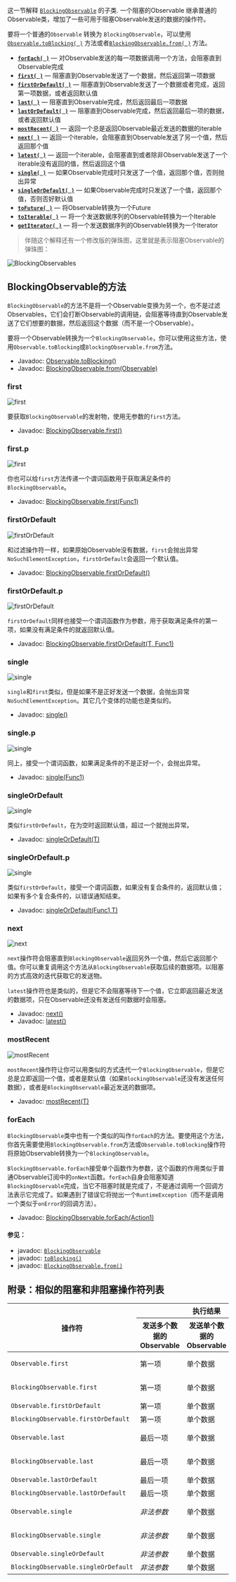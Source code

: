 这一节解释 [`BlockingObservable`](http://reactivex.io/RxJava/javadoc/rx/observables/BlockingObservable.html) 的子类. 一个阻塞的Observable 继承普通的Observable类，增加了一些可用于阻塞Observable发送的数据的操作符。

要将一个普通的`Observable` 转换为 `BlockingObservable`，可以使用 [`Observable.toBlocking( )`](http://reactivex.io/RxJava/javadoc/rx/Observable.html#toBlocking()) 方法或者[`BlockingObservable.from( )`](http://reactivex.io/RxJava/javadoc/rx/observables/BlockingObservable.html#from(rx.Observable)) 方法。

* [**`forEach( )`**](Subscribe.md) — 对Observable发送的每一项数据调用一个方法，会阻塞直到Observable完成
* [**`first( )`**](First.md) — 阻塞直到Observable发送了一个数据，然后返回第一项数据
* [**`firstOrDefault( )`**](First.md) — 阻塞直到Observable发送了一个数据或者完成，返回第一项数据，或者返回默认值
* [**`last( )`**](Last.md) — 阻塞直到Observable完成，然后返回最后一项数据
* [**`lastOrDefault( )`**](Last.md) — 阻塞直到Observable完成，然后返回最后一项的数据，或者返回默认值
* [**`mostRecent( )`**](First.md) — 返回一个总是返回Observable最近发送的数据的iterable
* [**`next( )`**](TakeLast.md) — 返回一个iterable，会阻塞直到Observable发送了另一个值，然后返回那个值
* [**`latest( )`**](First.md) — 返回一个iterable，会阻塞直到或者除非Observable发送了一个iterable没有返回的值，然后返回这个值
* [**`single( )`**](First.md) — 如果Observable完成时只发送了一个值，返回那个值，否则抛出异常
* [**`singleOrDefault( )`**](First.md) — 如果Observable完成时只发送了一个值，返回那个值，否则否好默认值
* [**`toFuture( )`**](To.md) — 将Observable转换为一个Future
* [**`toIterable( )`**](To.md) — 将一个发送数据序列的Observable转换为一个Iterable
* [**`getIterator( )`**](To.md) — 将一个发送数据序列的Observable转换为一个Iterator

> 伴随这个解释还有一个修改版的弹珠图，这里就是表示阻塞Observable的弹珠图：

![BlockingObservables](../images/rx-operators/B.legend.png)

## BlockingObservable的方法

`BlockingObservable`的方法不是将一个Observable变换为另一个，也不是过滤Observables，它们会打断Observable的调用链，会阻塞等待直到Observable发送了它们想要的数据，然后返回这个数据（而不是一个Observable）。

要将一个Observable转换为一个`BlockingObservable`，你可以使用这些方法，使用`Observable.toBlocking`或`BlockingObservable.from`方法。

* Javadoc: [Observable.toBlocking()](http://reactivex.io/RxJava/javadoc/rx/Observable.html#toBlocking())
* Javadoc: [BlockingObservable.from(Observable)](http://reactivex.io/RxJava/javadoc/rx/observables/BlockingObservable.html#from(rx.Observable))

### first

![first](../images/operators/B.first.png)

要获取`BlockingObservable`的发射物，使用无参数的`first`方法。

* Javadoc: [BlockingObservable.first()](http://reactivex.io/RxJava/javadoc/rx/observables/BlockingObservable.html#first())

### first.p

![first](../images/operators/B.first.p.png)

你也可以给`first`方法传递一个谓词函数用于获取满足条件的`BlockingObservable`。

* Javadoc: [BlockingObservable.first(Func1)](http://reactivex.io/RxJava/javadoc/rx/observables/BlockingObservable.html#first(rx.functions.Func1))

### firstOrDefault

![firstOrDefault](../images/operators/B.firstOrDefault.png)

和过滤操作符一样，如果原始Observable没有数据，`first`会抛出异常`NoSuchElementException`，`firstOrDefault`会返回一个默认值。

* Javadoc: [BlockingObservable.firstOrDefault()](http://reactivex.io/RxJava/javadoc/rx/observables/BlockingObservable.html#firstOrDefault(T))

### firstOrDefault.p

![firstOrDefault](../images/operators/B.firstOrDefault.p.png)

`firstOrDefault`同样也接受一个谓词函数作为参数，用于获取满足条件的第一项，如果没有满足条件的就返回默认值。

* Javadoc: [BlockingObservable.firstOrDefault(T, Func1)](http://reactivex.io/RxJava/javadoc/rx/observables/BlockingObservable.html#firstOrDefault(T,%20rx.functions.Func1))

### single

![single](../images/operators/B.single.png)

`single`和`first`类似，但是如果不是正好发送一个数据，会抛出异常`NoSuchElementException`。其它几个变体的功能也是类似的。

* Javadoc: [single()](http://reactivex.io/RxJava/javadoc/rx/observables/BlockingObservable.html#single())

### single.p

![single](../images/operators/B.single.p.png)

同上，接受一个谓词函数，如果满足条件的不是正好一个，会抛出异常。

* Javadoc: [single(Func1)](http://reactivex.io/RxJava/javadoc/rx/observables/BlockingObservable.html#single(rx.functions.Func1))

### singleOrDefault

![single](../images/operators/B.singleOrDefault.png)

类似`firstOrDefault`，在为空时返回默认值，超过一个就抛出异常。

* Javadoc: [singleOrDefault(T)](http://reactivex.io/RxJava/javadoc/rx/observables/BlockingObservable.html#singleOrDefault(T))

### singleOrDefault.p

![single](../images/operators/B.singleOrDefault.p.png)

类似`firstOrDefault`，接受一个谓词函数，如果没有复合条件的，返回默认值；如果有多个复合条件的，以错误通知结束。

* Javadoc: [singleOrDefault(Func1,T)](http://reactivex.io/RxJava/javadoc/rx/observables/BlockingObservable.html#singleOrDefault(rx.functions.Func1,%20T))

### next

![next](../images/operators/B.next.png)

`next`操作符会阻塞直到`BlockingObservable`返回另外一个值，然后它返回那个值。你可以重复调用这个方法从`BlockingObservable`获取后续的数据项。以阻塞的方式高效的迭代获取它的发送物。

`latest`操作符也是类似的，但是它不会阻塞等待下一个值，它立即返回最近发送的数据项，只在Observable还没有发送任何数据时会阻塞。

* Javadoc: [next()](http://reactivex.io/RxJava/javadoc/rx/observables/BlockingObservable.html#next())
* Javadoc: [latest()](http://reactivex.io/RxJava/javadoc/rx/observables/BlockingObservable.html#latest())

### mostRecent

![mostRecent](../images/operators/B.mostRecent.png)

`mostRecent`操作符让你可以用类似的方式迭代一个`BlockingObservable`，但是它总是立即返回一个值，或者是默认值（如果`BlockingObservable`还没有发送任何数据），或者是`BlockingObservable`最近发送的数据项。

* Javadoc: [mostRecent(T)](http://reactivex.io/RxJava/javadoc/rx/observables/BlockingObservable.html#mostRecent(T))

### forEach

`BlockingObservable`类中也有一个类似的叫作`forEach`的方法。要使用这个方法，你首先需要使用`BlockingObservable.from`方法或`Observable.toBlocking`操作符将原始Observable转换为一个`BlockingObservable`。

`BlockingObservable.forEach`接受单个函数作为参数，这个函数的作用类似于普通Observable订阅中的`onNext`函数。`forEach`自身会阻塞知道`BlockingObservable`完成，当它不阻塞时就是完成了，不是通过调用一个回调方法表示它完成了。如果遇到了错误它将抛出一个`RuntimeException`（而不是调用一个类似于`onError`的回调方法）。

* Javadoc: [BlockingObservable.forEach(Action1)](http://reactivex.io/RxJava/javadoc/rx/observables/BlockingObservable.html#forEach(rx.functions.Action1))


#### 参见：
* javadoc: <a href="http://reactivex.io/RxJava/javadoc/rx/observables/BlockingObservable.html">`BlockingObservable`</a>
* javadoc: <a href="http://reactivex.io/RxJava/javadoc/rx/Observable.html#toBlocking()">`toBlocking()`</a>
* javadoc: <a href="http://reactivex.io/RxJava/javadoc/rx/observables/BlockingObservable.html#from(rx.Observable)">`BlockingObservable.from()`</a>

## 附录：相似的阻塞和非阻塞操作符列表

<table>
 <thead>
  <tr><th rowspan="2">操作符</th><th colspan="3">执行结果</th><th rowspan="2">Rx.NET等价操作</th></tr>
  <tr><th>发送多个数据的Observable</th><th>发送单个数据的Observable</th><th>不发送数据的Observable</th></tr>
 </thead>
 <tbody>
  <tr><td><code>Observable.first</code></td><td> 第一项</td><td>单个数据</td><td><i>该元素不存在</i></td><td><code>firstAsync</code></td></tr>
  <tr><td><code>BlockingObservable.first</code></td><td> 第一项</td><td>单个数据</td><td><i>该元素不存在</i></td><td><code>first</code></td></tr>
  <tr><td><code>Observable.firstOrDefault</code></td><td> 第一项</td><td>单个数据</td><td>默认数据</td><td><code>firstOrDefaultAsync</code></td></tr>
  <tr><td><code>BlockingObservable.firstOrDefault</code></td><td> 第一项</td><td>单个数据</td><td>默认数据</td><td><code>firstOrDefault</code></td></tr>
  <tr><td><code>Observable.last</code></td><td>最后一项</td><td>单个数据</td><td><i>该元素不存在</i></td><td><code>lastAsync</code></td></tr>
  <tr><td><code>BlockingObservable.last</code></td><td>最后一项</td><td>单个数据</td><td><i>该元素不存在</i></td><td><code>last</code></td></tr>
  <tr><td><code>Observable.lastOrDefault</code></td><td>最后一项</td><td>单个数据</td><td>默认数据</td><td><code>lastOrDefaultAsync</code></td></tr>
  <tr><td><code>BlockingObservable.lastOrDefault</code></td><td>最后一项</td><td>单个数据</td><td>默认数据</td><td><code>lastOrDefault</code></td></tr>
  <tr><td><code>Observable.single</code></td><td><i>非法参数</i></td><td>单个数据</td><td><i>该元素不存在</i></td><td><code>singleAsync</code></td></tr>
  <tr><td><code>BlockingObservable.single</code></td><td><i>非法参数</i></td><td>单个数据</td><td><i>该元素不存在</i></td><td><code>single</code></td></tr>
  <tr><td><code>Observable.singleOrDefault</code></td><td><i>非法参数</i></td><td>单个数据</td><td>默认数据</td><td><code>singleOrDefaultAsync</code></td></tr>
  <tr><td><code>BlockingObservable.singleOrDefault</code></td><td><i>非法参数</i></td><td>单个数据</td><td>默认数据</td><td><code>singleOrDefault</code></td></tr>
 </tbody>
</table>
